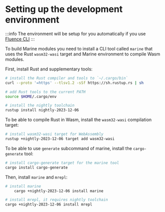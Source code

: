 # Setting up the development environment

:::info
The environment will be setup for you automatically if you use [Fluence CLI](../../build/setting-up/installing_cli.md)
:::

To build Marine modules you need to install a CLI tool called `marine` that uses the Rust `wasm32-wasi` target and Marine environment to compile Wasm modules.

First, install Rust and supplementary tools:
<!-- cSpell:disable -->
```sh
# install the Rust compiler and tools to `~/.cargo/bin`
curl --proto '=https' --tlsv1.2 -sSf https://sh.rustup.rs | sh

# add Rust tools to the current PATH
source $HOME/.cargo/env

# install the nightly toolchain 
rustup install nightly-2023-12-06
```

To be able to compile Rust in Wasm, install the `wasm32-wasi` compilation target:

```sh
# install wasm32-wasi target for WebAssembly
rustup +nightly-2023-12-06 target add wasm32-wasi
```
<!-- cSpell:enable -->

To be able to use `generate` subcommand of marine, install the `cargo-generate` tool:

```sh
# install cargo-generate target for the marine tool
cargo install cargo-generate
```

Then, install `marine` and `mrepl`:

```sh
# install marine
    cargo +nightly-2023-12-06 install marine

# install mrepl, it requires nightly toolchain
cargo +nightly-2023-12-06 install mrepl
```
